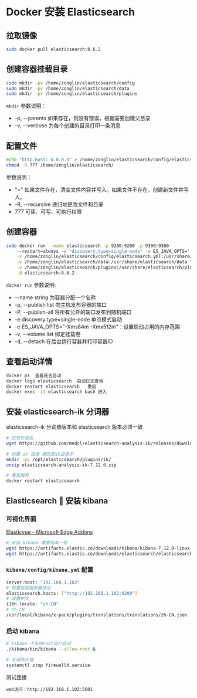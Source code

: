 # Docker 安装 Elasticsearch

## 拉取镜像

```bash
sudo docker pull elasticsearch:8.6.2
```

## 创建容器挂载目录

```bash
sudo mkdir -pv /home/zonglin/elasticsearch/config
sudo mkdir -pv /home/zonglin/elasticsearch/data
sudo mkdir -pv /home/zonglin/elasticsearch/plugins
```

`mkdir` 参数说明：

- -p, --parents     如果存在，则没有错误，根据需要创建父目录
- -v, --verbose     为每个创建的目录打印一条消息

## 配置文件

```bash
echo "http.host: 0.0.0.0" > /home/zonglin/elasticsearch/config/elasticsearch.yml
chmod -R 777 /home/zonglin/elasticsearch/
```

参数说明：

- ">"                          如果文件存在，清空文件内容并写入。如果文件不存在，创建新文件并写入。
- -R, --recursive        递归地更改文件和目录
- 777                         可读、可写、可执行权限

## 创建容器

```sh
sudo docker run --name elasticsearch -p 9200:9200 -p 9300:9300
    --restart=always -e "discovery.type=single-node" -e ES_JAVA_OPTS="-Xms84m -Xmx512m" \
    -v /home/zonglin/elasticsearch/config/elasticsearch.yml:/usr/share/elasticsearch/config/elasticsearch.yml \
    -v /home/zonglin/elasticsearch/data:/usr/share/elasticsearch/data \
    -v /home/zonglin/elasticsearch/plugins:/usr/share/elasticsearch/plugins \
    -d elasticsearch:8.6.2
```

`docker run` 参数说明:

- --name string                    为容器分配一个名称
- -p, --publish list                  向主机发布容器的端口
- -P, --publish-all                    将所有公开的端口发布到随机端口
- -e discovery.type=single-node 单点模式启动
- -e ES_JAVA_OPTS="-Xms84m -Xmx512m"：设置启动占用的内存范围
- -v, --volume list                    绑定挂载卷
- -d, --detach                         在后台运行容器并打印容器ID

## 查看启动详情

```bash
docker ps  查看是否启动
docker logs elasticsearch  启动日志查询
docker restart elasticsearch   重启
docker exec -it elasticsearch bash 进入
```

## 安装 elasticsearch-ik 分词器

elasticsearch-ik 分词器版本和 elasticsearch 版本必须一致

```sh
# 拉取安装包
wget https://github.com/medcl/elasticsearch-analysis-ik/releases/download/v7.12.0/elasticsearch-analysis-ik-7.12.0.zip

# 创建 ik 目录 解压到ik目录中
mkdir -pv /opt/elasticsearch/plugins/ik/
unzip elasticsearch-analysis-ik-7.12.0.zip

# 重启服务
docker restart elasticsearch
```

## Elasticsearch 🔨 安装 kibana

### 可视化界面

[Elasticvue - Microsoft Edge Addons](https://microsoftedge.microsoft.com/addons/detail/elasticvue/geifniocjfnfilcbeloeidajlfmhdlgo)

```sh
# 安装 kibana 需要版本一致
wget https://artifacts.elastic.co/downloads/kibana/kibana-7.12.0-linux-x86_64.tar.gz
wget https://artifacts.elastic.co/downloads/elasticsearch/elasticsearch-7.12.0-linux-x86_64.tar.gz
```

### `kibana/config/kibana.yml` 配置

```sh
server.host: "192.168.1.102"
# 配置远程服务器地址
elasticsearch.hosts: ["http://192.168.1.102:9200"]
# 设置中文
i18n.locale: "zh-CN"
# zh-CN
/usr/local/kibana/x-pack/plugins/translations/translations/zh-CN.json
```

### 启动 kibana

```sh
# kibana 不支持root用户启动
./kibana/bin/kibana --allow-root &

# 关闭防火墙
systemctl stop firewalld.service
```

测试连接

`web访问：http://192.168.1.102:5601`
